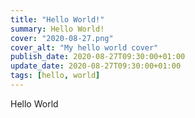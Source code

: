 ```yaml
---
title: "Hello World!"
summary: Hello World!
cover: "2020-08-27.png"
cover_alt: "My hello world cover"
publish_date: 2020-08-27T09:30:00+01:00
update_date: 2020-08-27T09:30:00+01:00
tags: [hello, world]
---
```


Hello World
